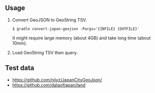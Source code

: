 ## Usage

1.  Convert GeoJSON to GeoString TSV.

        $ gradle convert-japan-geojson -Pargs='{INFILE} {OUTFILE}'

    It might require large memory (about 4GB) and take long time (about 10min).

2.  Load GeoString TSV then query.

## Test data

*   <https://github.com/niiyz/JapanCityGeoJson/>
*   <https://github.com/dataofjapan/land>
